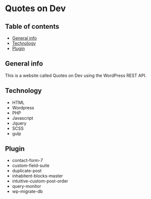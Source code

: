 # Quotes on Dev

## Table of contents
* [General info](#general-info)
* [Technology](#technology)
* [Plugin](#Plugin)

## General info
This is a website called Quotes on Dev using the WordPress REST API.


## Technology
- HTML
- Wordpress
- PHP
- Javascript
- Jquery
- SCSS
- gulp


## Plugin
- contact-form-7
- custom-field-suite
- duplicate-post
- inhabitent-blocks-master
- intuitive-custom-post-order
- query-monitor
- wp-migrate-db
